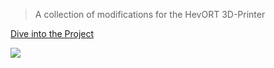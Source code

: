 > A collection of modifications for the <span class="hevort">HevORT</span> 3D-Printer

[Dive into the Project](pages/home.md ':class=cover-button')

![](../images/cover-background.jpg)